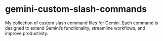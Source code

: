 # gemini-custom-slash-commands
My collection of custom slash command files for Gemini. Each command is designed to extend Gemini’s functionality, streamline workflows, and improve productivity. 
